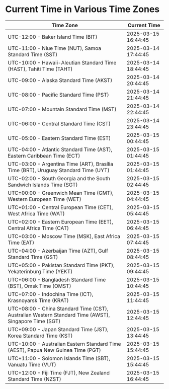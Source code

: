 # Current Time in Various Time Zones

| Time Zone | Current Time |
|-----------|--------------|
| UTC-12:00 - Baker Island Time (BIT) | 2025-03-15 16:44:45 |
| UTC-11:00 - Niue Time (NUT), Samoa Standard Time (SST) | 2025-03-14 17:44:45 |
| UTC-10:00 - Hawaii-Aleutian Standard Time (HAST), Tahiti Time (TAHT) | 2025-03-14 18:44:45 |
| UTC-09:00 - Alaska Standard Time (AKST) | 2025-03-14 20:44:45 |
| UTC-08:00 - Pacific Standard Time (PST) | 2025-03-14 21:44:45 |
| UTC-07:00 - Mountain Standard Time (MST) | 2025-03-14 22:44:45 |
| UTC-06:00 - Central Standard Time (CST) | 2025-03-14 23:44:45 |
| UTC-05:00 - Eastern Standard Time (EST) | 2025-03-15 00:44:45 |
| UTC-04:00 - Atlantic Standard Time (AST), Eastern Caribbean Time (ECT) | 2025-03-15 01:44:45 |
| UTC-03:00 - Argentina Time (ART), Brasília Time (BRT), Uruguay Standard Time (UYT) | 2025-03-15 01:44:45 |
| UTC-02:00 - South Georgia and the South Sandwich Islands Time (SGT) | 2025-03-15 02:44:45 |
| UTC±00:00 - Greenwich Mean Time (GMT), Western European Time (WET) | 2025-03-15 04:44:45 |
| UTC+01:00 - Central European Time (CET), West Africa Time (WAT) | 2025-03-15 05:44:45 |
| UTC+02:00 - Eastern European Time (EET), Central Africa Time (CAT) | 2025-03-15 06:44:45 |
| UTC+03:00 - Moscow Time (MSK), East Africa Time (EAT) | 2025-03-15 07:44:45 |
| UTC+04:00 - Azerbaijan Time (AZT), Gulf Standard Time (GST) | 2025-03-15 08:44:45 |
| UTC+05:00 - Pakistan Standard Time (PKT), Yekaterinburg Time (YEKT) | 2025-03-15 09:44:45 |
| UTC+06:00 - Bangladesh Standard Time (BST), Omsk Time (OMST) | 2025-03-15 10:44:45 |
| UTC+07:00 - Indochina Time (ICT), Krasnoyarsk Time (KRAT) | 2025-03-15 11:44:45 |
| UTC+08:00 - China Standard Time (CST), Australian Western Standard Time (AWST), Singapore Time (SGT) | 2025-03-15 12:44:45 |
| UTC+09:00 - Japan Standard Time (JST), Korea Standard Time (KST) | 2025-03-15 13:44:45 |
| UTC+10:00 - Australian Eastern Standard Time (AEST), Papua New Guinea Time (PGT) | 2025-03-15 15:44:45 |
| UTC+11:00 - Solomon Islands Time (SBT), Vanuatu Time (VUT) | 2025-03-15 15:44:45 |
| UTC+12:00 - Fiji Time (FJT), New Zealand Standard Time (NZST) | 2025-03-15 16:44:45 |
